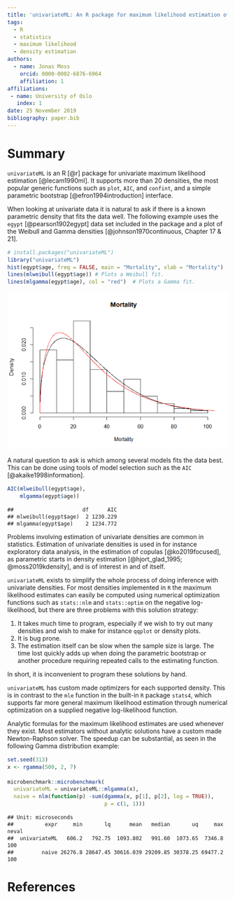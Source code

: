 ```yaml
---
title: 'univariateML: An R package for maximum likelihood estimation of univariate densities'
tags:
  - R
  - statistics
  - maximum likelihood
  - density estimation
authors:
  - name: Jonas Moss
    orcid: 0000-0002-6876-6964
    affiliation: 1
affiliations:
 - name: University of Oslo
   index: 1
date: 25 November 2019
bibliography: paper.bib
---
```


# Summary

`univariateML` is an R [@r] package for univariate maximum likelihood estimation [@lecam1990ml]. 
It supports more than 20 densities, the most popular generic functions such as `plot`, `AIC`, and `confint`, and a simple parametric bootstrap [@efron1994introduction] interface.

When looking at univariate data it is natural to ask if there is a known 
parametric density that fits the data well. The following example uses the 
`egypt` [@pearson1902egypt] data set included in the package and a plot of the Weibull and Gamma
densities [@johnson1970continuous, Chapter 17 & 21]. 


``` r
# install.packages("univariateML")
library("univariateML")
hist(egypt$age, freq = FALSE, main = "Mortality", xlab = "Mortality")
lines(mlweibull(egypt$age)) # Plots a Weibull fit.
lines(mlgamma(egypt$age), col = "red")  # Plots a Gamma fit.
```

![](paper_files/figure-gfm/figure-1.png)<!-- -->

A natural question to ask is which among several models fits the data best.
This can be done using tools of model selection such as the `AIC` [@akaike1998information].

``` r
AIC(mlweibull(egypt$age),
    mlgamma(egypt$age))
```

    ##                      df      AIC
    ## mlweibull(egypt$age)  2 1230.229
    ## mlgamma(egypt$age)    2 1234.772


Problems involving estimation of univariate densities are common in statistics. 
Estimation of univariate densities is used in for instance exploratory data analysis, 
in the estimation of copulas [@ko2019focused],
as parametric starts in density estimation [@hjort_glad_1995; @moss2019kdensity], 
and is of interest in and of itself. 

`univariateML` exists to simplify the whole process of doing inference with univariate densities.
For most densities implemented in `R` the maximum likelihood estimates can easily
be computed using numerical optimization functions such as `stats::nlm` and
`stats::optim` on the negative log-likelihood, but there are three problems 
with this solution strategy:

1. It takes much time to program, especially if we wish to try out many densities and
   wish to make for instance `qqplot` or density plots.
2. It is bug prone.
3. The estimation itself can be slow when the sample size is large. The time lost quickly adds up
   when doing the parametric bootstrap or another procedure requiring repeated calls to
   the estimating function.

In short, it is inconvenient to program these solutions by hand.

`univariateML` has custom made optimizers for each supported density.
This is in contrast to the `mle` function in the built-in `R` package `stats4`,
which supports far more general maximum likelihood estimation through numerical
optimization on a supplied negative log-likelihood function.

Analytic formulas for the maximum likelihood estimates are used whenever 
they exist. Most estimators without analytic solutions have a custom made 
Newton-Raphson solver. The speedup can be substantial, as seen in the following 
Gamma distribution example:

``` r
set.seed(313)
x <- rgamma(500, 2, 7)

microbenchmark::microbenchmark(
  univariateML = univariateML::mlgamma(x),
  naive = nlm(function(p) -sum(dgamma(x, p[1], p[2], log = TRUE)),
                               p = c(1, 1)))
```

    ## Unit: microseconds
    ##          expr     min       lq      mean   median       uq     max neval
    ##  univariateML   606.2   792.75  1093.802   991.60  1073.65  7346.8   100
    ##         naive 26276.8 28647.45 30616.039 29209.85 30378.25 69477.2   100

# References